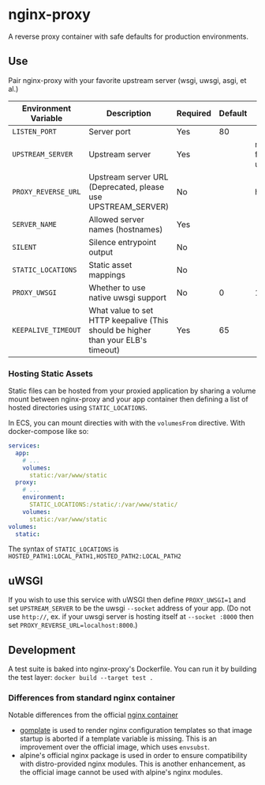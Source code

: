 # nginx-proxy

A reverse proxy container with safe defaults for production environments.

## Use

Pair nginx-proxy with your favorite upstream server (wsgi, uwsgi, asgi, et al.)

| Environment Variable | Description | Required | Default | Example |
|----------------------|-------------|----------|---------|---------|
| `LISTEN_PORT` | Server port | Yes | 80 | |
| `UPSTREAM_SERVER` | Upstream server | Yes | | myapp:8080 fail_timeout=0, unix://mnt/server.sock |
| `PROXY_REVERSE_URL` | Upstream server URL (Deprecated, please use UPSTREAM_SERVER) | No | | http://myapp:8080 |
| `SERVER_NAME` | Allowed server names (hostnames) | Yes | | |
| `SILENT` | Silence entrypoint output | No | | |
| `STATIC_LOCATIONS` | Static asset mappings | No | | |
| `PROXY_UWSGI` | Whether to use native uwsgi support | No | 0 | 1 |
| `KEEPALIVE_TIMEOUT` | What value to set HTTP keepalive (This should be higher than your ELB's timeout) | Yes | 65 | |

### Hosting Static Assets

Static files can be hosted from your proxied application by sharing a volume
mount between nginx-proxy and your app container then defining a list of
hosted directories using `STATIC_LOCATIONS`.

In ECS, you can mount directies with with the `volumesFrom` directive. With
docker-compose like so:

```yaml
services:
  app:
    # ...
    volumes:
      static:/var/www/static
  proxy:
    # ...
    environment:
      STATIC_LOCATIONS:/static/:/var/www/static/
    volumes:
      static:/var/www/static
volumes:
  static:
```

The syntax of `STATIC_LOCATIONS` is `HOSTED_PATH1:LOCAL_PATH1,HOSTED_PATH2:LOCAL_PATH2`

## uWSGI

If you wish to use this service with uWSGI then define `PROXY_UWSGI=1` and set
`UPSTREAM_SERVER` to be the uwsgi `--socket` address of your app. (Do not
use `http://`, ex. if your uwsgi server is hosting itself at `--socket :8000`
then set `PROXY_REVERSE_URL=localhost:8000`.)

## Development

A test suite is baked into nginx-proxy's Dockerfile. You can run it by building
the test layer: `docker build --target test .`

### Differences from standard nginx container

Notable differences from the official [nginx container][]

- [gomplate][] is used to render nginx configuration templates so that image startup
  is aborted if a template variable is missing. This is an improvement over the
  official image, which uses `envsubst`. 
- alpine's official nginx package is used in order to ensure compatibility with
  distro-provided nginx modules. This is another enhancement, as the official
  image cannot be used with alpine's nginx modules.

[nginx container]: https://hub.docker.com/_/nginx
[gomplate]: https://docs.gomplate.ca/
